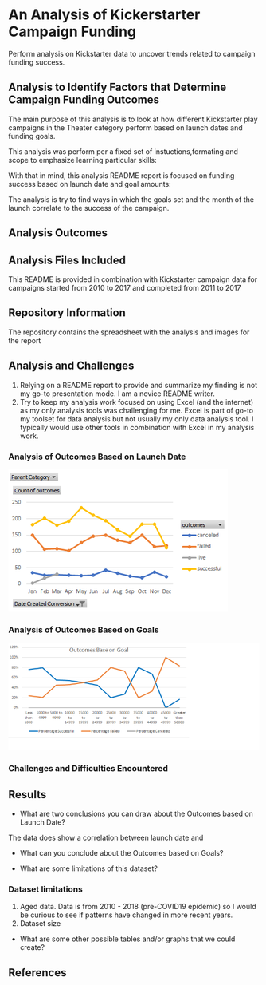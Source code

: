 # An Analysis of Kickerstarter Campaign Funding

Perform analysis on Kickstarter data to uncover trends related to campaign funding success.

## Analysis to Identify Factors that Determine Campaign Funding Outcomes

The main purpose of this analysis is to look at how different Kickstarter play campaigns in the Theater category perform based on launch dates and funding goals. 

This analysis was perform per a fixed set of instuctions,formating and scope to emphasize learning particular skills:

With that in mind, this analysis README report is focused on funding success based on launch date and goal amounts:

The analysis is try to find ways in which the goals set and the month of the launch correlate to the success of the campaign.

## Analysis Outcomes


## Analysis Files Included
 
This README is provided in combination with Kickstarter campaign data for campaigns started from 2010 to 2017 and completed from 2011 to 2017

## Repository Information
The repository contains the spreadsheet with the analysis and images for the report


## Analysis and Challenges
1. Relying on a README report to provide and summarize my finding is not my go-to presentation mode. I am a novice README writer.
2. Try to keep my analysis work focused on using Excel (and the internet) as my only analysis tools was challenging for me. 
Excel is part of go-to my toolset for data analysis but not usually my only data analysis tool. 
I typically would use other tools in combination with Excel in my analysis work.

### Analysis of Outcomes Based on Launch Date
![Outcomes Based on Launch Date ](/Outcomes_Based_on_Launch_Date.png)

### Analysis of Outcomes Based on Goals
![Outcomes vs Goals ](/Outcomes_vs_Goals.png)

### Challenges and Difficulties Encountered



## Results

- What are two conclusions you can draw about the Outcomes based on Launch Date?

The data does show a correlation between launch date and 

- What can you conclude about the Outcomes based on Goals?

- What are some limitations of this dataset?
### Dataset limitations
1. Aged data. Data is from 2010 - 2018 (pre-COVID19 epidemic) so I would be curious to see if patterns have changed in more recent years.
2. Dataset size


- What are some other possible tables and/or graphs that we could create?

## References